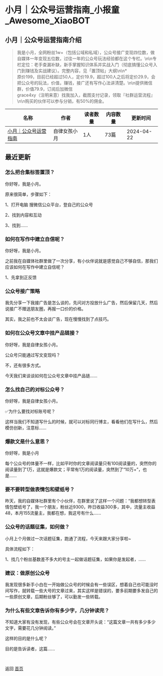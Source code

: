 # 小月｜公众号运营指南_小报童_Awesome_XiaoBOT

## 小月｜公众号运营指南介绍
> 我是小月，全网粉丝1w+（包括公域和私域），公众号接广变现四位数，做自媒体一年变现五位数，过往一年的公众号玩法经验都在这个专栏。\n\n专栏定位：老手查漏补缺，新手掌握知识体系并实战入门（彻底搞懂公众号入门到赚钱及实战建议）。完整内容，见「置顶帖」大纲\n\n*  
原价199，目前已经超过50人，定价19.9，超过100人之后将定价29.9，会把公众号的玩法，价值，赚钱，接广还有写作心法讲清楚。\n\n提供微信群，价值79.9，订阅后加微信  
grace4xy（注明来意）找我加入，截图支付记录，领取『社群运营流程』\n\n购买的伙伴可以参与分销，有50%的佣金。  
  


|名称|作者|读者数量|内容数量|更新时间|
|---|---|---|---|---|
|[小月｜公众号运营指南](https://xiaobot.net/p/grace4xy?refer=9c3f1c95-a052-465a-9902-f6d75080262a)|自律女孩小月|1人|73篇|2024-04-22|

## 最近更新
### 怎么把合集标签置顶？

你好呀，我是小月。

原来很简单，步骤如下：

1、打开电脑 搜微信公众平台，登自己的公众号

2、找到内容和互动

3、找到......

### 如何在写作中建立自信呢？

你好呀，我是小月。

之前我在自媒体社群里做了一次分享，有小伙伴说就是感觉自己不够自信，那我们应该如何在写作中建立自信呢？

1、先拿到正反馈

### 公众号接广策略

我先分享一下我接广告是怎么谈的，先问对方投放什么广告，然后保留几天，然后说接广不赠送朋友圈，再报一口价的价格。

其实，我之前也不太会谈广告，现在慢慢找到了点技巧。

### 如何在公众号文章中挂产品链接？

你好呀，我是自律女孩小月。

公众号只能通过写文变现吗？

不，还有很多方式。

今天我们来谈谈如何在公众号文章中挂产品链......

### 怎么找自己的对标公众号？

你好呀，我是自律女孩小月。

✅为什么要找对标账号呢？

这样当我们不知道写什么的时候，就可以对标同行博主，看看他们在写什么，然后模仿创新，注意标......

### 爆款文是什么意思？

你好呀，我是小月

每个公众号的体量不一样，比如平时你的文章阅读量只有100阅读量的，突然你的阅读量到了1万，这就是爆款文；平常有1万的阅读量，突然到了“10万+”，也是......

### 要不要转型做表情包和壁纸号？

昨天，我的自媒体社群里有个小伙伴，在群里说了这样一个问题：“我都想转型表情包壁纸号了，我一个朋友，粉丝近9300，昨日收益300多，其中，流量主收益48，本月155流量主，我都在想，我这号有什么......

### 公众号的话题征集，如何做？

小月上个月做过一次话题征集，跑通了流程，今天来跟大家分享啦~

具体流程如下：

1、找几个粉丝基数差不多大的号主一起做话题征集，如果你是发起者，......

### 建议：做原创公众号

我发现很多新手小白在一开始做公众号的时候会有一些误区，想着自己也可能没时间写作，就转载一些大号的文章过来，其实这样是错误的，要多前期要多发自己的一些原创文章，后期粉丝够了，可以勤发一些转载。

### 为什么有些文章告诉你有多少字，几分钟读完？

不知道大家有没有发现，有些公众号会在文章开头说：“这篇文章一共有多少多少文字，需要花几分钟阅读。”

这样的目的是什么呢？

目的是告诉读者，这篇......


<a href="https://github.com/Reno9527/awesome-xiaobot" style="color: white; text-decoration: none;">awesome-xiaobot</a>

返回 [首页](../README.md)
